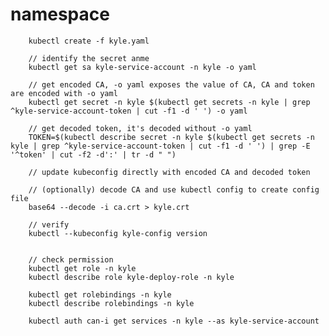 
# namespace

        kubectl create -f kyle.yaml
        
        // identify the secret anme
        kubectl get sa kyle-service-account -n kyle -o yaml

        // get encoded CA, -o yaml exposes the value of CA, CA and token are encoded with -o yaml
        kubectl get secret -n kyle $(kubectl get secrets -n kyle | grep ^kyle-service-account-token | cut -f1 -d ' ') -o yaml

        // get decoded token, it's decoded without -o yaml
        TOKEN=$(kubectl describe secret -n kyle $(kubectl get secrets -n kyle | grep ^kyle-service-account-token | cut -f1 -d ' ') | grep -E '^token' | cut -f2 -d':' | tr -d " ")

        // update kubeconfig directly with encoded CA and decoded token

        // (optionally) decode CA and use kubectl config to create config file
        base64 --decode -i ca.crt > kyle.crt

        // verify
        kubectl --kubeconfig kyle-config version


        // check permission
        kubectl get role -n kyle
        kubectl describe role kyle-deploy-role -n kyle

        kubectl get rolebindings -n kyle
        kubectl describe rolebindings -n kyle

        kubectl auth can-i get services -n kyle --as kyle-service-account